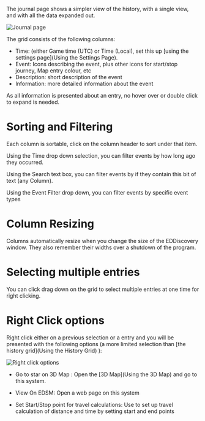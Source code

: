 The journal page shows a simpler view of the history, with a single view, and with all the data expanded out.

![Journal page](http://i.imgur.com/olu5Vrp.png)

The grid consists of the following columns:

* Time: (either Game time (UTC) or Time (Local), set this up [using the settings page](Using the Settings Page).
* Event: Icons describing the event, plus other icons for start/stop journey, Map entry colour, etc
* Description: short description of the event
* Information: more detailed information about the event

As all information is presented about an entry, no hover over or double click to expand is needed.

# Sorting and Filtering

Each column is sortable, click on the column header to sort under that item.

Using the Time drop down selection, you can filter events by how long ago they occurred.

Using the Search text box, you can filter events by if they contain this bit of text (any Column).

Using the Event Filter drop down, you can filter events by specific event types

# Column Resizing

Columns automatically resize when you change the size of the EDDiscovery window.  They also remember their widths over a shutdown of the program.

# Selecting multiple entries

You can click drag down on the grid to select multiple entries at one time for right clicking.

# Right Click options

Right click either on a previous selection or a entry and you will be presented with the following options (a more limited selection than [the history grid](Using the History Grid) ):

![Right click options](http://i.imgur.com/URNsxY7.png)

* Go to star on 3D Map : Open the [3D Map](Using the 3D Map) and go to this system.

* View On EDSM: Open a web page on this system

* Set Start/Stop point for travel calculations: Use to set up travel calculation of distance and time by setting start and end points
